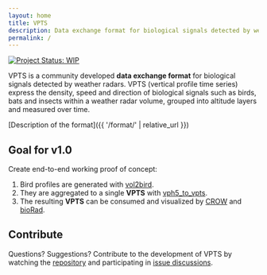 ```yaml
---
layout: home
title: VPTS
description: Data exchange format for biological signals detected by weather radars
permalink: /
---
```


[![Project Status: WIP](https://www.repostatus.org/badges/latest/wip.svg)](https://www.repostatus.org/#wip)

VPTS is a community developed **data exchange format** for biological signals detected by weather radars. VPTS (vertical profile time series) express the density, speed and direction of biological signals such as birds, bats and insects within a weather radar volume, grouped into altitude layers and measured over time.

[Description of the format]({{ '/format/' | relative_url }})

## Goal for v1.0

Create end-to-end working proof of concept:

1. Bird profiles are generated with [vol2bird](https://github.com/adokter/vol2bird/).
2. They are aggregated to a single **VPTS** with [vph5_to_vpts](https://github.com/enram/vptstools).
3. The resulting **VPTS** can be consumed and visualized by [CROW](https://github.com/inbo/crow) and [bioRad](https://github.com/adokter/bioRad).

## Contribute

Questions? Suggestions? Contribute to the development of VPTS by watching the [repository](https://github.com/enram/vpts) and participating in [issue discussions](https://github.com/enram/vpts/issues).
